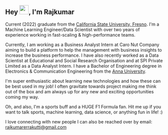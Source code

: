 ## Hey <img src="https://github.com/TheDudeThatCode/TheDudeThatCode/blob/master/Assets/Hi.gif" width="29">, I'm Rajkumar 
Current (2022) graduate from the [California State University, Fresno](https://www.fresnostate.edu/). I'm a Machine Learning Engineer/Data Scientist with over two years of experience working in fast-scaling & high-performance teams.

Currently, I am working as a Business Analyst Intern at Caro Nut Company aiming to build a platform to help the management with business insights to increase the business performance. I have also recently worked as a Data Scientist at Educational and Social Research Organisation and at SPI Private Limited as a Data Analyst Intern. I have a Bachelor of Engineering degree in Electronics & Communication Engineering from the [Anna University](https://www.annauniv.edu/nwsnew).

I'm super enthusiastic about learning new technologies and how these can be best used in my job! I often gravitate towards project making me think out of the box and am always up for any new and exciting opportunities coming my way.

Oh, and also, I'm a sports buff and a HUGE F1 Formula fan. Hit me up if you want to talk sports, machine learning, data science, or anything fun in life! :)

I love connecting with new people
I can also be reached over by email: rajkumarerrakutti@gmail.com

